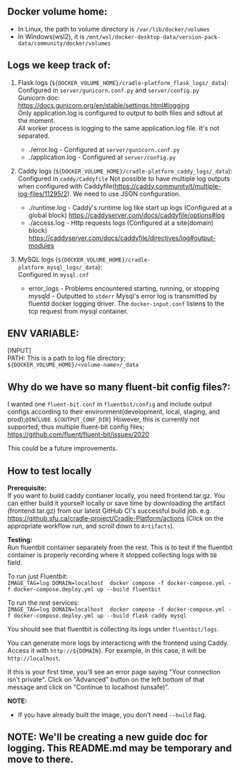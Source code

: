## Docker volume home:
- In Linux, the path to volume directory is `/var/lib/docker/volumes`
- In Windows(wsl2), it is `/mnt/wsl/docker-desktop-data/version-pack-data/community/docker/volumes`

## Logs we keep track of:
1. Flask logs (`${DOCKER_VOLUME_HOME}/cradle-platform_flask_logs/_data`):\
    Configured in `server/gunicorn.conf.py` and `server/config.py` \
    Gunicorn doc: https://docs.gunicorn.org/en/stable/settings.html#logging \
    Only application.log is configured to output to both files and sdtout at the moment. \
    All worker process is logging to the same application.log file. It's not separated. 
   - ./error.log - Configured at `server/gunicorn.conf.py`
   - ./application.log - Configured at `server/config.py`

2. Caddy logs (`${DOCKER_VOLUME_HOME}/cradle-platform_caddy_logs/_data`):\
   Configured in `caddy/Caddyfile`
   Not possible to have multiple log outputs when configured with Caddyfile(https://caddy.community/t/multiple-log-files/11295/2). We need to use JSON configuration.
   - ./runtime.log - Caddy's runtime log like start up logs (Configured at a global block) https://caddyserver.com/docs/caddyfile/options#log 
   - ./access.log - Http requests logs (Configured at a site(domain) block) https://caddyserver.com/docs/caddyfile/directives/log#output-modules

3. MySQL logs (`${DOCKER_VOLUME_HOME}/cradle-platform_mysql_logs/_data`):\
   Configured in `mysql.cnf`
   - error_logs - Problems encountered starting, running, or stopping mysqld - Outputted to `stderr`
   Mysql's error log is transmitted by fluentd docker logging driver. The `docker-input.conf` listens to the tcp request from mysql container. 

## ENV VARIABLE:
[INPUT] \
PATH: This is a path to log file directory; \
`${DOCKER_VOLUME_HOME}/<volume-name>/_data`

## Why do we have so many fluent-bit config files?: 
I wanted one `fluent-bit.conf` in `fluentbit/config` and include output configs according to their environment(development, local, staging, and prod);`@INCLUDE ${OUTPUT_CONF_DIR}` However, this is currently not supported, thus multiple fluent-bit config files;
https://github.com/fluent/fluent-bit/issues/2020 

This could be a future improvements.

## How to test locally
**Prerequisite:** \
If you want to build caddy contianer locally, you need frontend.tar.gz. You can either build it yourself locally or save time by downloading the artifact (frontend.tar.gz) from our latest GitHub CI's successful build job. e.g. https://github.sfu.ca/cradle-project/Cradle-Platform/actions (Click on the appropriate workflow run, and scroll down to `Artifacts`).

**Testing:** \
Run fluentbit container separately from the rest. This is to test if the fluentbit container is properly recording where it stopped collecting logs with `DB` field.

To run just Fluentbit: \
`IMAGE_TAG=log DOMAIN=localhost  docker compose -f docker-compose.yml -f docker-compose.deploy.yml up --build fluentbit`

To run the rest services: \
`IMAGE_TAG=log DOMAIN=localhost  docker compose -f docker-compose.yml -f docker-compose.deploy.yml up --build flask caddy mysql`

You should see that fluentbit is collecting its logs under `fluentbit/logs`. 

You can generate more logs by interacticng with the frontend using Caddy. Access it with `http://${DOMAIN}`. For example, in this case, it will be `http://localhost`.

If this is your first time, you'll see an error page saying "Your connection isn't private". Click on "Advanced" button on the left bottom of that message and click on "Continue to localhost (unsafe)".

**NOTE:**
* If you have already built the image, you don't need `--build` flag.



## NOTE: We'll be creating a new guide doc for logging. This README.md may be temporary and move to there.